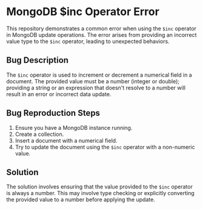 # MongoDB $inc Operator Error
This repository demonstrates a common error when using the `$inc` operator in MongoDB update operations. The error arises from providing an incorrect value type to the `$inc` operator, leading to unexpected behaviors. 

## Bug Description
The `$inc` operator is used to increment or decrement a numerical field in a document.  The provided value must be a number (integer or double); providing a string or an expression that doesn't resolve to a number will result in an error or incorrect data update.  

## Bug Reproduction Steps
1. Ensure you have a MongoDB instance running.
2. Create a collection. 
3. Insert a document with a numerical field.
4. Try to update the document using the `$inc` operator with a non-numeric value. 

## Solution
The solution involves ensuring that the value provided to the `$inc` operator is always a number.  This may involve type checking or explicitly converting the provided value to a number before applying the update.